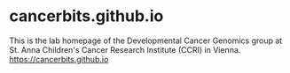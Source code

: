 # cancerbits.github.io

This is the lab homepage of the Developmental Cancer Genomics group at St. Anna Children's Cancer Research Institute (CCRI) in Vienna. https://cancerbits.github.io


